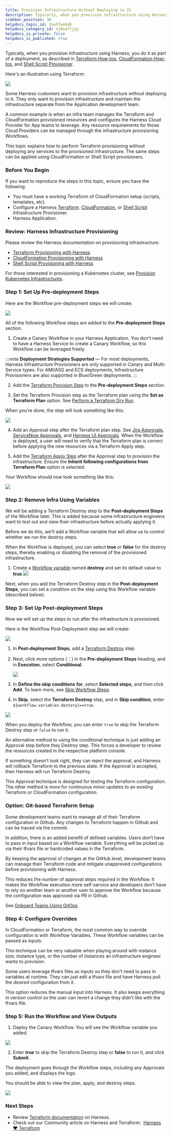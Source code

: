 ```yaml
---
title: Provision Infrastructure Without Deploying to It
description: Typically, when you provision infrastructure using Harness, you do it as part of a deployment, as described in Terraform How-tos , CloudFormation How-tos , and Shell Script Provisioner. Here's an ill…
sidebar_position: 30
helpdocs_topic_id: 2nu5fwob4b
helpdocs_category_id: nj9oa7ljyy
helpdocs_is_private: false
helpdocs_is_published: true
---
```


Typically, when you provision infrastructure using Harness, you do it as part of a deployment, as described in [Terraform How-tos](https://docs.harness.io/article/9pvvgcdbjh-terrform-provisioner), [CloudFormation How-tos](https://docs.harness.io/article/78g32khjcu-cloud-formation-provisioner), and [Shell Script Provisioner](../infrastructure-provisioner/ssh-provisioner-category/shell-script-provisioner.md).

Here's an illustration using Terraform:

![](./static/provision-infrastructure-without-deploying-to-it-00.png)

Some Harness customers want to provision infrastructure without deploying to it. They only want to provision infrastructure and maintain the infrastructure separate from the Application development team.

A common example is when an infra team manages the Terraform and CloudFormation provisioned resources and configures the Harness Cloud Provider for App teams to leverage. Any resource requirements for those Cloud Providers can be managed through the infrastructure provisioning Workflows.

This topic explains how to perform Terraform provisioning without deploying any services to the provisioned infrastructure. The same steps can be applied using CloudFormation or Shell Script provisioners.

### Before You Begin

If you want to reproduce the steps in this topic, ensure you have the following:

* You must have a working Terraform of CloudFormation setup (scripts, templates, etc).
* Configure a Harness [Terraform](https://docs.harness.io/article/9pvvgcdbjh-terrform-provisioner). [CloudFormation](https://docs.harness.io/article/78g32khjcu-cloud-formation-provisioner), or [Shell Script](../infrastructure-provisioner/ssh-provisioner-category/shell-script-provisioner.md) Infrastructure Provisioner.
* Harness Application.

### Review: Harness Infrastructure Provisioning

Please review the Harness documentation on provisioning infrastructure:

* [Terraform Provisioning with Harness](https://docs.harness.io/article/hh52ews03d-terraform-provisioning-with-harness)
* [CloudFormation Provisioning with Harness](https://docs.harness.io/article/qj0ems5hmg-cloud-formation-provisioning-with-harness)
* [Shell Script Provisioning with Harness](https://docs.harness.io/article/drculfgwwn-shell-script-provisioning-with-harness)

For those interested in provisioning a Kubernetes cluster, see [Provision Kubernetes Infrastructures](https://docs.harness.io/article/huajnezo0r-provision-kubernetes-infrastructures).

### Step 1: Set Up Pre-deployment Steps

Here are the Workflow pre-deployment steps we will create:

![](./static/provision-infrastructure-without-deploying-to-it-01.png)

All of the following Workflow steps are added to the **Pre-deployment Steps** section.

1. Create a Canary Workflow in your Harness Application. You don't need to have a Harness Service to create a Canary Workflow, so this Workflow can be leveraged freely.

:::note
**Deployment Strategies Supported** — For most deployments, Harness Infrastructure Provisioners are only supported in Canary and Multi-Service types. For AMI/ASG and ECS deployments, Infrastructure Provisioners are also supported in Blue/Green deployments.
:::

2. Add the [Terraform Provision Step](https://docs.harness.io/article/uxwih21ps1-terraform-provisioner-step) to the **Pre-deployment Steps** section.

3. Set the Terraform Provision step as the Terraform plan using the **Set as Terraform Plan** option. See [Perform a Terraform Dry Run](https://docs.harness.io/article/xthfj92dys-terraform-dry-run).

  When you're done, the step will look something like this:

  ![](./static/provision-infrastructure-without-deploying-to-it-02.png)

4. Add an Approval step after the Terraform plan step. See [Jira Approvals](../approvals/jira-based-approvals.md), [ServiceNow Approvals](../approvals/service-now-ticketing-system.md), and [Harness UI Approvals](../approvals/approvals.md). When the Workflow is deployed, a user will need to verify that the Terraform plan is correct before applying the new resources via a Terraform Apply step.

5. Add the [Terraform Apply Step](https://docs.harness.io/article/jaxppd8w9j-using-the-terraform-apply-command) after the Approval step to provision the infrastructure. Ensure the **Inherit following configurations from Terraform Plan** option is selected.

Your Workflow should now look something like this:

![](./static/provision-infrastructure-without-deploying-to-it-03.png)

### Step 2: Remove Infra Using Variables

We will be adding a Terraform Destroy step to the **Post-deployment Steps** of the Workflow later. This is added because some infrastructure engineers want to test out and view their infrastructure before actually applying it.

Before we do this, we'll add a Workflow variable that will allow us to control whether we run the destroy steps.

When the Workflow is deployed, you can select **true** or **false** for the destroy steps, thereby enabling or disabling the removal of the provisioned infrastructure.

1. Create a [Workflow variable](../workflows/add-workflow-variables-new-template.md) named **destroy** and set its default value to **true**.![](./static/provision-infrastructure-without-deploying-to-it-04.png)

Next, when you add the Terraform Destroy step in the **Post-deployment Steps**, you can set a condition on the step using this Workflow variable (described below).

### Step 3: Set Up Post-deployment Steps

Now we will set up the steps to run after the infrastructure is provisioned.

Here is the Workflow Post-Deployment step we will create:

![](./static/provision-infrastructure-without-deploying-to-it-05.png)

1. In **Post-deployment Steps**, add a [Terraform Destroy](https://docs.harness.io/article/4egyxnse9r-terraform-destroy) step.
2. Next, click more options (︙) in the **Pre-deployment Steps** heading, and in **Execution**, select **Conditional**.

   ![](./static/provision-infrastructure-without-deploying-to-it-06.png)
   
3. In **Define the skip conditions** **for**, select **Selected steps**, and then click **Add**. To learn more, see [Skip Workflow Steps](../workflows/skip-workflow-steps.md).
4. In **Skip**, select the **Terraform Destroy** step, and in **Skip condition**, enter `${workflow.variables.destory}==true`.

  ![](./static/provision-infrastructure-without-deploying-to-it-07.png)

When you deploy the Workflow, you can enter `true` to skip the Terraform Destroy step or `false` to run it.

An alternative method to using the conditional technique is just adding an Approval step before they Destroy step. This forces a developer to review the resources created in the respective platform console.

If something doesn’t look right, they can reject the approval, and Harness will rollback Terraform to the previous state. If the Approval is accepted, then Harness will run Terraform Destroy.

This Approval technique is designed for testing the Terraform configuration. The other method is more for continuous minor updates to an existing Terraform or CloudFormation configuration.

### Option: Git-based Terraform Setup

Some development teams want to manage all of their Terraform configuration in Github. Any changes to Terraform happen in Github and can be traced via the commit.

In addition, there is an added benefit of defined variables. Users don’t have to pass in input based on a Workflow variable. Everything will be picked up via their tfvars file or hardcoded values in the Terraform.

By keeping the approval of changes at the GitHub level, development teams can manage their Terraform code and mitigate unapproved configurations before provisioning with Harness.

This reduces the number of approval steps required in the Workflow. It makes the Workflow execution more self-service and developers don’t have to rely on another team or another user to approve the Workflow because the configuration was approved via PR in Github.

See [Onboard Teams Using GitOps](../../harness-git-based/onboard-teams-using-git-ops.md).

### Step 4: Configure Overrides

In CloudFormation or Terraform, the most common way to override configuration is with Workflow Variables. These Workflow variables can be passed as inputs.

This technique can be very valuable when playing around with instance size, instance type, or the number of instances an infrastructure engineer wants to provision.

Some users leverage tfvars files as inputs so they don’t need to pass in variables at runtime. They can just edit a tfvars file and have Harness pull the desired configuration from it.

This option reduces the manual input into Harness. It also keeps everything in version control so the user can revert a change they didn’t like with the tfvars file.

### Step 5: Run the Workflow and View Outputs

1. Deploy the Canary Workflow. You will see the Workflow variable you added.

  ![](./static/provision-infrastructure-without-deploying-to-it-08.png)
  
2. Enter **true** to skip the Terraform Destroy step or **false** to run it, and click **Submit**.

The deployment goes through the Workflow steps, including any Approvals you added, and displays the logs.

You should be able to view the plan, apply, and destroy steps.

![](./static/provision-infrastructure-without-deploying-to-it-09.png)

### Next Steps

* Review [Terraform documentation](https://docs.harness.io/article/9pvvgcdbjh-terrform-provisioner) on Harness.
* Check out our Community article on Harness and Terraform:  [Harness ❤️ Terraform](https://community.harness.io/t/harness-terraform/232)

